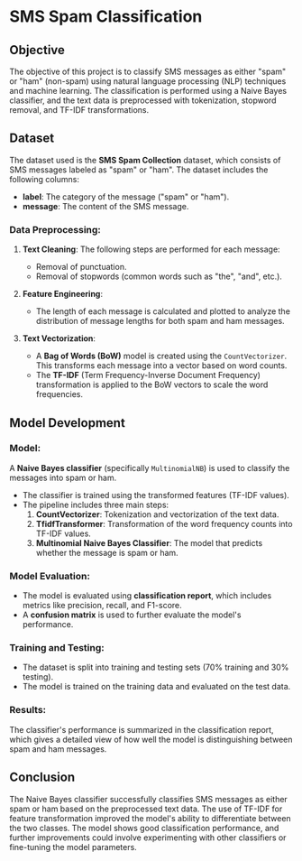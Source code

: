 # SMS Spam Classification

## Objective
The objective of this project is to classify SMS messages as either "spam" or "ham" (non-spam) using natural language processing (NLP) techniques and machine learning. The classification is performed using a Naive Bayes classifier, and the text data is preprocessed with tokenization, stopword removal, and TF-IDF transformations.

## Dataset
The dataset used is the **SMS Spam Collection** dataset, which consists of SMS messages labeled as "spam" or "ham". The dataset includes the following columns:
- **label**: The category of the message ("spam" or "ham").
- **message**: The content of the SMS message.

### Data Preprocessing:
1. **Text Cleaning**: The following steps are performed for each message:
   - Removal of punctuation.
   - Removal of stopwords (common words such as "the", "and", etc.).
   
2. **Feature Engineering**: 
   - The length of each message is calculated and plotted to analyze the distribution of message lengths for both spam and ham messages.
   
3. **Text Vectorization**:
   - A **Bag of Words (BoW)** model is created using the `CountVectorizer`. This transforms each message into a vector based on word counts.
   - The **TF-IDF** (Term Frequency-Inverse Document Frequency) transformation is applied to the BoW vectors to scale the word frequencies.

## Model Development

### Model:
A **Naive Bayes classifier** (specifically `MultinomialNB`) is used to classify the messages into spam or ham.

- The classifier is trained using the transformed features (TF-IDF values).
- The pipeline includes three main steps:
  1. **CountVectorizer**: Tokenization and vectorization of the text data.
  2. **TfidfTransformer**: Transformation of the word frequency counts into TF-IDF values.
  3. **Multinomial Naive Bayes Classifier**: The model that predicts whether the message is spam or ham.

### Model Evaluation:
- The model is evaluated using **classification report**, which includes metrics like precision, recall, and F1-score.
- A **confusion matrix** is used to further evaluate the model's performance.

### Training and Testing:
- The dataset is split into training and testing sets (70% training and 30% testing).
- The model is trained on the training data and evaluated on the test data.

### Results:
The classifier's performance is summarized in the classification report, which gives a detailed view of how well the model is distinguishing between spam and ham messages.

## Conclusion
The Naive Bayes classifier successfully classifies SMS messages as either spam or ham based on the preprocessed text data. The use of TF-IDF for feature transformation improved the model's ability to differentiate between the two classes. The model shows good classification performance, and further improvements could involve experimenting with other classifiers or fine-tuning the model parameters.
